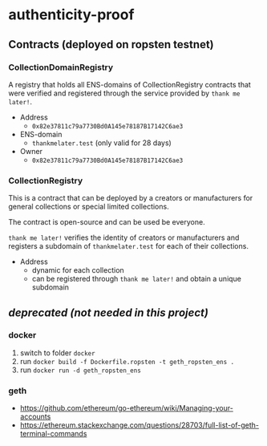 # authenticity-proof

## Contracts (deployed on ropsten testnet)

### CollectionDomainRegistry
A registry that holds all ENS-domains of CollectionRegistry contracts that were verified and registered through the service provided by `thank me later!`.

* Address
    * `0x82e37811c79a7730Bd0A145e78187B17142C6ae3`
* ENS-domain
    * `thankmelater.test` (only valid for 28 days)
* Owner
    * `0x82e37811c79a7730Bd0A145e78187B17142C6ae3`

### CollectionRegistry
This is a contract that can be deployed by a creators or manufacturers for general collections or special limited collections.

The contract is open-source and can be used be everyone.

`thank me later!` verifies the identity of creators or manufacturers and registers a subdomain of `thankmelater.test` for each of their collections.

* Address
    * dynamic for each collection
    * can be registered through `thank me later!` and obtain a unique subdomain

## *deprecated (not needed in this project)*
### docker 
1. switch to folder `docker`
2. run `docker build -f Dockerfile.ropsten -t geth_ropsten_ens .`
3. run `docker run -d geth_ropsten_ens`

### geth
* https://github.com/ethereum/go-ethereum/wiki/Managing-your-accounts
* https://ethereum.stackexchange.com/questions/28703/full-list-of-geth-terminal-commands